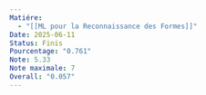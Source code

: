 ```yaml
---
Matiére:
  - "[[ML pour la Reconnaissance des Formes]]"
Date: 2025-06-11
Status: Finis
Pourcentage: "0.761"
Note: 5.33
Note maximale: 7
Overall: "0.057"
---
```

